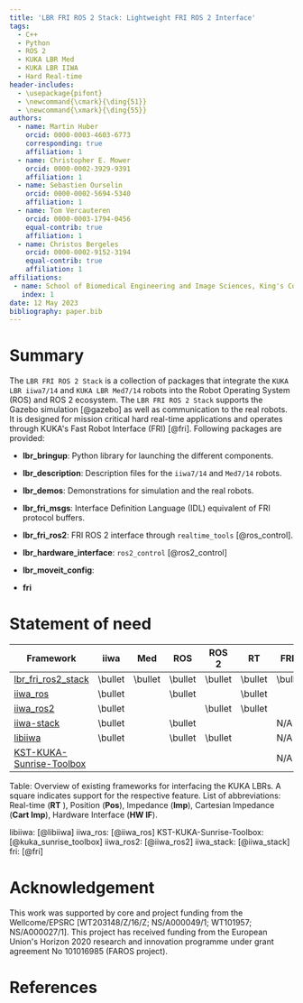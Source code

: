 ```yaml
---
title: 'LBR FRI ROS 2 Stack: Lightweight FRI ROS 2 Interface'
tags:
  - C++
  - Python
  - ROS 2
  - KUKA LBR Med
  - KUKA LBR IIWA
  - Hard Real-time
header-includes:
  - \usepackage{pifont}
  - \newcommand{\cmark}{\ding{51}}
  - \newcommand{\xmark}{\ding{55}}
authors:
  - name: Martin Huber
    orcid: 0000-0003-4603-6773
    corresponding: true
    affiliation: 1
  - name: Christopher E. Mower
    orcid: 0000-0002-3929-9391
    affiliation: 1
  - name: Sebastien Ourselin
    orcid: 0000-0002-5694-5340
    affiliation: 1
  - name: Tom Vercauteren
    orcid: 0000-0003-1794-0456
    equal-contrib: true
    affiliation: 1
  - name: Christos Bergeles
    orcid: 0000-0002-9152-3194
    equal-contrib: true
    affiliation: 1
affiliations:
 - name: School of Biomedical Engineering and Image Sciences, King's College London, United Kingdom
   index: 1
date: 12 May 2023
bibliography: paper.bib
---
```



# Summary
The `LBR FRI ROS 2 Stack` is a collection of packages that integrate the `KUKA LBR iiwa7/14` and `KUKA LBR Med7/14` robots into the Robot Operating System (ROS) and ROS 2 ecosystem. The `LBR FRI ROS 2 Stack` supports the Gazebo simulation [@gazebo] as well as communication to the real robots. It is designed for mission critical hard real-time applications and operates through KUKA's Fast Robot Interface (FRI) [@fri]. Following packages are provided:

- **lbr_bringup**: Python library for launching the different components.
- **lbr_description**: Description files for the `iiwa7/14` and `Med7/14` robots.
- **lbr_demos**: Demonstrations for simulation and the real robots.
- **lbr_fri_msgs**: Interface Definition Language (IDL) equivalent of FRI protocol buffers.
- **lbr_fri_ros2**: FRI ROS 2 interface through `realtime_tools` [@ros_control].
- **lbr_hardware_interface**:  `ros2_control` [@ros2_control]
- **lbr_moveit_config**:

- **fri**

<!-- [@ros2] -->

<!-- 
KUKA channels and un-modified client side source code
designed for stream-lined research to production

It is built on top of the Fast Robot Interface (FRI) [@fri] -->

<!-- - **lbr_fri_ros2_stack_doc** -->

# Statement of need


| Framework       | iiwa | Med | ROS | ROS 2  | RT | FRIs | Pos | Imp | Cart Imp | HW IF  | 
| --------------- | ---- |---- | --- | ------ | -- | ---- | --- | --- | -------- | ------ |
|[lbr_fri_ros2_stack](https://github.com/kCL-BMEIS/lbr_fri_ros2_stack)             | \bullet | \bullet | \bullet | \bullet | \bullet | \bullet | \bullet | \bullet | \bullet | \bullet |
| [iiwa_ros](https://github.com/epfl-lasa/iiwa_ros)                                | \bullet |         | \bullet |         | \bullet |         | \bullet | \bullet |         | \bullet |
| [iiwa_ros2](https://github.com/ICube-Robotics/iiwa_ros2)                         | \bullet |         |         | \bullet | \bullet |         | \bullet | \bullet |         | \bullet |
| [iiwa-stack](https://github.com/IFL-CAMP/iiwa_stack)                             | \bullet |         | \bullet |         |         | N/A     | \bullet | \bullet | \bullet |         |
| [libiiwa](https://github.com/Toni-SM/libiiwa)                                    | \bullet |         | \bullet | \bullet |         | N/A     | \bullet | \bullet | \bullet |         |
| [KST-KUKA-Sunrise-Toolbox](https://github.com/Modi1987/KST-Kuka-Sunrise-Toolbox) |         |         |         |         |         | N/A     |         |         |         |         |

Table: Overview of existing frameworks for interfacing the KUKA LBRs. A square indicates support for the respective feature. List of abbreviations: Real-time (**RT** ), Position (**Pos**), Impedance (**Imp**), Cartesian Impedance (**Cart Imp**), Hardware Interface (**HW IF**). 

libiiwa: [@libiiwa]
iiwa_ros: [@iiwa_ros]
KST-KUKA-Sunrise-Toolbox: [@kuka_sunrise_toolbox]
iiwa_ros2: [@iiwa_ros2]
iiwa_stack: [@iiwa_stack]
fri: [@fri]

# Acknowledgement
This work was supported by core and project funding from the Wellcome/EPSRC [WT203148/Z/16/Z; NS/A000049/1; WT101957; NS/A000027/1]. This project has received funding from the European Union's Horizon 2020 research and innovation programme under grant agreement No 101016985 (FAROS project).

# References